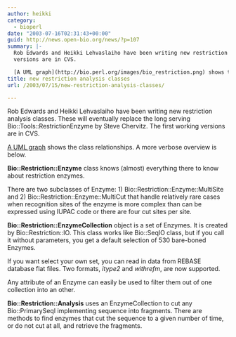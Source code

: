 ```yaml
---
author: heikki
category:
  - bioperl
date: "2003-07-16T02:31:43+00:00"
guid: http://news.open-bio.org/news/?p=107
summary: |-
  Rob Edwards and Heikki Lehvaslaiho have been writing new restriction analysis classes. These will eventually replace the long serving Bio::Tools::RestrictionEnzyme by Steve Chervitz. The first working
  versions are in CVS.

  [A UML graph](http://bio.perl.org/images/bio_restriction.png) shows the class relationships. A more verbose overview is below.
title: new restriction analysis classes
url: /2003/07/15/new-restriction-analysis-classes/

---
```

Rob Edwards and Heikki Lehvaslaiho have been writing new restriction analysis classes. These will eventually replace the long serving Bio::Tools::RestrictionEnzyme by Steve Chervitz. The first working
versions are in CVS.

[A UML graph](http://bio.perl.org/images/bio_restriction.png) shows the class relationships. A more verbose overview is below.

**Bio::Restriction::Enzyme** class knows (almost) everything there to know about restriction enzymes.

There are two subclasses of Enzyme: 1) Bio::Restriction::Enzyme::MultiSite and 2) Bio::Restriction::Enzyme::MultiCut that handle relatively rare cases when recognition sites of the enzyme is more complex than can be expressed using IUPAC code or there are four cut sites per site.

**Bio::Restriction::EnzymeCollection** object is a set of Enzymes. It is created by Bio::Restriction::IO. This class works like Bio::SeqIO class, but if you call it without parameters, you get a default selection of 530 bare-boned Enzymes.

If you want select your own set, you can read in data from REBASE database flat files. Two formats, _itype2_ and _withrefm_, are now supported.

Any attribute of an Enzyme can easily be used to filter them out of one collection into an other.

**Bio::Restriction::Analysis** uses an EnzymeCollection to cut any Bio::PrimarySeqI implementing sequence into fragments. There are methods to find enzymes that cut the sequence to a given number of time, or do not cut at all, and retrieve the fragments.
